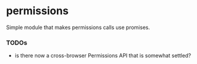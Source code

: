 # permissions
Simple module that makes permissions calls use promises.

### TODOs
* is there now a cross-browser Permissions API that is somewhat settled?
